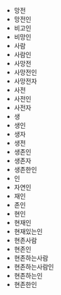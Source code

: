 - 망전
- 망전인
- 비고인
- 비망인
- 사람
- 사람인
- 사망전
- 사망전인
- 사망전자
- 사전
- 사전인
- 사전자
- 생
- 생인
- 생자
- 생전
- 생존인
- 생존자
- 생존한인
- 인
- 자연인
- 재인
- 존인
- 현인
- 현재인
- 현재있는인
- 현존사람
- 현존인
- 현존하는사람
- 현존하는사람인
- 현존하는인
- 현존한인